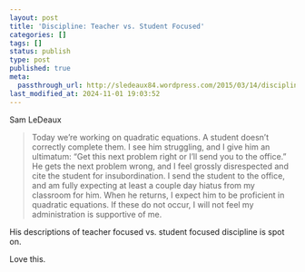 ```yaml
---
layout: post
title: 'Discipline: Teacher vs. Student Focused'
categories: []
tags: []
status: publish
type: post
published: true
meta:
  passthrough_url: http://sledeaux84.wordpress.com/2015/03/14/discipline-teacher-focused-vs-student-focused-2/
last_modified_at: 2024-11-01 19:03:52
---
```


Sam LeDeaux


>Today we’re working on quadratic equations. A student doesn’t correctly complete them. I see him struggling, and I give him an ultimatum: “Get this next problem right or I’ll send you to the office.” He gets the next problem wrong, and I feel grossly disrespected and cite the student for insubordination. I send the student to the office, and am fully expecting at least a couple day hiatus from my classroom for him. When he returns, I expect him to be proficient in quadratic equations. If these do not occur, I will not feel my administration is supportive of me.



His descriptions of teacher focused vs. student focused discipline is spot on.


Love this.
